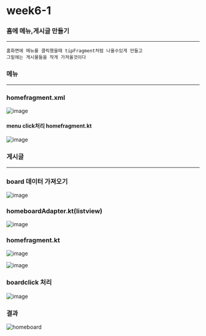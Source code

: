 # week6-1

### 홈에 메뉴,게시글  만들기
-------------------------------

```
홈화면에 메뉴를 클릭했을때 tipFragment처럼 나올수있게 만들고
그밑에는 게시물들을 작게 가져올것이다
```
### 메뉴
--------------------------------------
### homefragment.xml
![image](https://user-images.githubusercontent.com/97229292/163589432-bcdac892-1398-4c66-b024-984d473439c6.png)



#### menu click처리 homefragment.kt
![image](https://user-images.githubusercontent.com/97229292/163589335-45674f0a-3dee-4abd-bb99-2c1a8d1d4925.png)
### 게시글
------------------------

### board 데이터 가져오기

![image](https://user-images.githubusercontent.com/97229292/163589583-4e7d04c1-1c97-4355-aa42-78bd3a79709f.png)

### homeboardAdapter.kt(listview)
![image](https://user-images.githubusercontent.com/97229292/163589677-d565e3bb-c3cb-42cd-8e67-befadda34106.png)
### homefragment.kt
![image](https://user-images.githubusercontent.com/97229292/163589817-2be04688-b3fb-4928-b5fd-cca57967183f.png)

![image](https://user-images.githubusercontent.com/97229292/163589859-17da2acd-517a-4d2e-ade4-ea922f44e026.png)

### boardclick 처리
![image](https://user-images.githubusercontent.com/97229292/163589912-bc524292-e19f-4a40-886a-e14682d406db.png)


### 결과
![homeboard](https://user-images.githubusercontent.com/97229292/163591729-e2804261-cf3f-47ea-baf3-85c2ec671b4a.gif)


